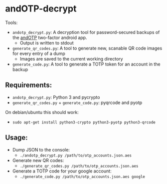 # andOTP-decrypt

Tools:
 - `andotp_decrypt.py`: A decryption tool for password-secured backups of the [andOTP](https://github.com/flocke/andOTP) two-factor android app.
   - Output is written to stdout
 - `generate_qr_codes.py`: A tool to generate new, scanable QR code images for every entry of a dump
   - Images are saved to the current working directory
 - `generate_code.py`: A tool to generate a TOTP token for an account in the backup

## Requirements:
 - `andotp_decrypt.py`: Python 3 and pycrypto
 - `generate_qr_codes.py` + `generate_code.py`: pyqrcode and pyotp

On debian/ubuntu this should work:
 - `sudo apt-get install python3-crypto python3-pyotp python3-qrcode`

## Usage:
 - Dump JSON to the console:
   - `./andotp_decrypt.py /path/to/otp_accounts.json.aes`
 - Generate new QR codes:
   - `./generate_qr_codes.py /path/to/otp_accounts.json.aes`
 - Generate a TOTP code for your google account:
   - `./generate_code.py /path/to/otp_accounts.json.aes google`
